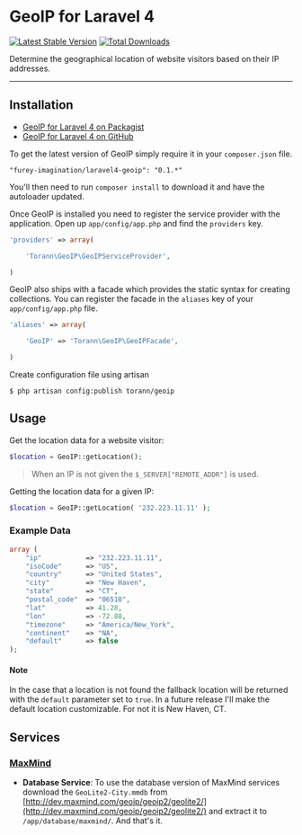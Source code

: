 # GeoIP for Laravel 4

[![Latest Stable Version](https://poser.pugx.org/torann/geoip/v/stable.png)](https://packagist.org/packages/torann/geoip) [![Total Downloads](https://poser.pugx.org/torann/geoip/downloads.png)](https://packagist.org/packages/torann/geoip)

Determine the geographical location of website visitors based on their IP addresses.

----------

## Installation

- [GeoIP for Laravel 4 on Packagist](https://packagist.org/packages/torann/geoip)
- [GeoIP for Laravel 4 on GitHub](https://github.com/torann/laravel-hashids)


To get the latest version of GeoIP simply require it in your `composer.json` file.

~~~
"furey-imagination/laravel4-geoip": "0.1.*"
~~~

You'll then need to run `composer install` to download it and have the autoloader updated.

Once GeoIP is installed you need to register the service provider with the application. Open up `app/config/app.php` and find the `providers` key.

~~~php
'providers' => array(

    'Torann\GeoIP\GeoIPServiceProvider',

)
~~~

GeoIP also ships with a facade which provides the static syntax for creating collections. You can register the facade in the `aliases` key of your `app/config/app.php` file.

~~~php
'aliases' => array(

    'GeoIP' => 'Torann\GeoIP\GeoIPFacade',

)
~~~

Create configuration file using artisan

~~~
$ php artisan config:publish torann/geoip
~~~

## Usage

Get the location data for a website visitor:

```php
$location = GeoIP::getLocation();
```

> When an IP is not given the `$_SERVER["REMOTE_ADDR"]` is used.

Getting the location data for a given IP:

```php
$location = GeoIP::getLocation( '232.223.11.11' );
```

### Example Data

```php
array (
    "ip"           => "232.223.11.11",
    "isoCode"      => "US",
    "country"      => "United States",
    "city"         => "New Haven",
    "state"        => "CT",
    "postal_code"  => "06510",
    "lat"          => 41.28,
    "lon"          => -72.88,
    "timezone"     => "America/New_York",
    "continent"    => "NA",
    "default"      => false
);
```

#### Note

In the case that a location is not found the fallback location will be returned with the `default` parameter set to `true`. In a future release I'll make the default location customizable. For not it is New Haven, CT.

## Services


### [MaxMind](http://www.maxmind.com)

- **Database Service**: To use the database version of MaxMind services download the `GeoLite2-City.mmdb` from [http://dev.maxmind.com/geoip/geoip2/geolite2/](http://dev.maxmind.com/geoip/geoip2/geolite2/) and extract it to `/app/database/maxmind/`. And that's it.


